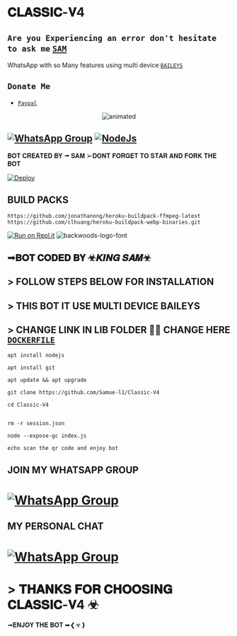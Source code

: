

# 𝐂𝐋𝐀𝐒𝐒𝐈𝐂-𝐕4
##  ``` Are you Experiencing an error don't hesitate to ask me ``` [`SAM`](https://wa.me/+258869103969)
 WhatsApp with so Many features using multi device  [`BAILEYS`](https://github.com/adiwajshing/baileys)
 
 
 
 ## ```Donate Me```

- [`Paypal`](https://www.paypal.me/samuelcircute@gmail.com)
 </a>
</p>
<p align="center">
<img src="https://telegra.ph/file/bc4d80bba30f55a7d6477.jpg" alt="animated"  />
</p>

## [![WhatsApp Group](https://img.shields.io/badge/WhatsApp-25D366?style=for-the-badge&logo=whatsapp&logoColor=white)](https://chat.whatsapp.com/Kmb2MgOn3voDqrI2khhYDa) [![NodeJs](https://img.shields.io/badge/Node.js-43853D?style=for-the-badge&logo=node.js&logoColor=white)](https://nodejs.org/en/)

𝐁𝐎𝐓 𝐂𝐑𝐄𝐀𝐓𝐄𝐃 𝐁𝐘 ➟ 𝐒𝐀𝐌
➢𝐃𝐎𝐍𝐓 𝐅𝐎𝐑𝐆𝐄𝐓 𝐓𝐎 𝐒𝐓𝐀𝐑 𝐀𝐍𝐃 𝐅𝐎𝐑𝐊 𝐓𝐇𝐄 𝐁𝐎𝐓



[![Deploy](https://www.herokucdn.com/deploy/button.svg)](https://heroku.com/deploy?template=https://github.com/Samue-l1/Classic-V4)

## BUILD PACKS

```
https://github.com/jonathanong/heroku-buildpack-ffmpeg-latest
https://github.com/clhuang/heroku-buildpack-webp-binaries.git

```
[![Run on Repl.it](https://repl.it/badge/github/quiec/whatsAlfa)](https://replit.com/@pesguru02/Pairing-Classic-Ai)
<img src="https://fontmeme.com/permalink/220116/0c42dc0b64931810388ba399da55e927.png" alt="backwoods-logo-font" border="0"></a>  

 ## ➟𝐁𝐎𝐓 𝐂𝐎𝐃𝐄𝐃 𝐁𝐘 ☣𝑲𝑰𝑵𝑮 𝑺𝑨𝑴☣


## >  FOLLOW STEPS BELOW FOR INSTALLATION

## >  THIS BOT IT USE MULTI DEVICE BAILEYS

## > CHANGE LINK IN LIB FOLDER 📁📂 CHANGE HERE [`DOCKERFILE`](https://github.com/Samue-l1/Classic-V4/edit/main/lib/Dockerfile)

``` 
apt install nodejs

apt install git

apt update && apt upgrade

git clone https://github.com/Samue-l1/Classic-V4
 
cd Classic-V4

 
rm -r session.json

node --expose-gc index.js

echo scan the qr code and enjoy bot

```


## JOIN MY WHATSAPP GROUP

# [![WhatsApp Group](https://img.shields.io/badge/WhatsApp-25D366?style=for-the-badge&logo=whatsapp&logoColor=white)](https://chat.whatsapp.com/EPSGKau0IVi7J5lyOJO7Jk)

## MY PERSONAL CHAT

# [![WhatsApp Group](https://img.shields.io/badge/WhatsApp-25D366?style=for-the-badge&logo=whatsapp&logoColor=white)](https://wa.me/258869103969)


# > 𝐓𝐇𝐀𝐍𝐊𝐒 𝐅𝐎𝐑 𝐂𝐇𝐎𝐎𝐒𝐈𝐍𝐆 𝐂𝐋𝐀𝐒𝐒𝐈𝐂-𝐕4 ☣
 
➟𝐄𝐍𝐉𝐎𝐘 𝐓𝐇𝐄 𝐁𝐎𝐓 ➥❮☣❵
